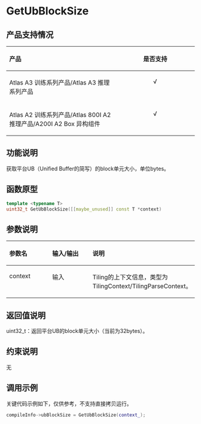 # GetUbBlockSize<a name="ZH-CN_TOPIC_0000002450255794"></a>

## 产品支持情况<a name="section1276119431346"></a>

<a name="table167613435417"></a>
<table><thead align="left"><tr id="row1076194316411"><th class="cellrowborder" valign="top" width="57.99999999999999%" id="mcps1.1.3.1.1"><p id="p1176144315411"><a name="p1176144315411"></a><a name="p1176144315411"></a><span id="ph9761104319418"><a name="ph9761104319418"></a><a name="ph9761104319418"></a>产品</span></p>
</th>
<th class="cellrowborder" align="center" valign="top" width="42%" id="mcps1.1.3.1.2"><p id="p20761743642"><a name="p20761743642"></a><a name="p20761743642"></a>是否支持</p>
</th>
</tr>
</thead>
<tbody><tr id="row9761134313418"><td class="cellrowborder" valign="top" width="57.99999999999999%" headers="mcps1.1.3.1.1 "><p id="p9761194314417"><a name="p9761194314417"></a><a name="p9761194314417"></a><span id="ph147611543342"><a name="ph147611543342"></a><a name="ph147611543342"></a><term id="zh-cn_topic_0000001312391781_term1253731311225"><a name="zh-cn_topic_0000001312391781_term1253731311225"></a><a name="zh-cn_topic_0000001312391781_term1253731311225"></a>Atlas A3 训练系列产品</term>/<term id="zh-cn_topic_0000001312391781_term12835255145414"><a name="zh-cn_topic_0000001312391781_term12835255145414"></a><a name="zh-cn_topic_0000001312391781_term12835255145414"></a>Atlas A3 推理系列产品</term></span></p>
</td>
<td class="cellrowborder" align="center" valign="top" width="42%" headers="mcps1.1.3.1.2 "><p id="p167614430419"><a name="p167614430419"></a><a name="p167614430419"></a>√</p>
</td>
</tr>
<tr id="row5761174313415"><td class="cellrowborder" valign="top" width="57.99999999999999%" headers="mcps1.1.3.1.1 "><p id="p1376114431047"><a name="p1376114431047"></a><a name="p1376114431047"></a><span id="ph1376113431441"><a name="ph1376113431441"></a><a name="ph1376113431441"></a><term id="zh-cn_topic_0000001312391781_term11962195213215"><a name="zh-cn_topic_0000001312391781_term11962195213215"></a><a name="zh-cn_topic_0000001312391781_term11962195213215"></a>Atlas A2 训练系列产品</term>/<term id="zh-cn_topic_0000001312391781_term1551319498507"><a name="zh-cn_topic_0000001312391781_term1551319498507"></a><a name="zh-cn_topic_0000001312391781_term1551319498507"></a>Atlas 800I A2 推理产品</term>/A200I A2 Box 异构组件</span></p>
</td>
<td class="cellrowborder" align="center" valign="top" width="42%" headers="mcps1.1.3.1.2 "><p id="p167617431944"><a name="p167617431944"></a><a name="p167617431944"></a>√</p>
</td>
</tr>
</tbody>
</table>

## 功能说明<a name="section7762643544"></a>

获取平台UB（Unified Buffer的简写）的block单元大小，单位bytes。

## 函数原型<a name="section37623431245"></a>

```Cpp
template <typename T>
uint32_t GetUbBlockSize([[maybe_unused]] const T *context)
```

## 参数说明<a name="section12762154314419"></a>

<a name="table676294314413"></a>
<table><thead align="left"><tr id="row107625431844"><th class="cellrowborder" valign="top" width="26.369999999999997%" id="mcps1.1.4.1.1"><p id="p47621543649"><a name="p47621543649"></a><a name="p47621543649"></a>参数名</p>
</th>
<th class="cellrowborder" valign="top" width="27.13%" id="mcps1.1.4.1.2"><p id="p127632043540"><a name="p127632043540"></a><a name="p127632043540"></a>输入/输出</p>
</th>
<th class="cellrowborder" valign="top" width="46.5%" id="mcps1.1.4.1.3"><p id="p1276318438414"><a name="p1276318438414"></a><a name="p1276318438414"></a>说明</p>
</th>
</tr>
</thead>
<tbody><tr id="row157631343544"><td class="cellrowborder" valign="top" width="26.369999999999997%" headers="mcps1.1.4.1.1 "><p id="p976311433410"><a name="p976311433410"></a><a name="p976311433410"></a>context</p>
</td>
<td class="cellrowborder" valign="top" width="27.13%" headers="mcps1.1.4.1.2 "><p id="p8763124313413"><a name="p8763124313413"></a><a name="p8763124313413"></a>输入</p>
</td>
<td class="cellrowborder" valign="top" width="46.5%" headers="mcps1.1.4.1.3 "><p id="p122910366420"><a name="p122910366420"></a><a name="p122910366420"></a><span>Tiling的上下文</span>信息，类型为<span>TilingContext/TilingParseContext</span>。</p>
</td>
</tr>
</tbody>
</table>

## 返回值说明<a name="section3763443440"></a>

uint32\_t：返回平台UB的block单元大小（当前为32bytes）。

## 约束说明<a name="section1576313439416"></a>

无

## 调用示例<a name="section476315431449"></a>

关键代码示例如下，仅供参考，不支持直接拷贝运行。

```Cpp
compileInfo->ubBlockSize = GetUbBlockSize(context_);
```

